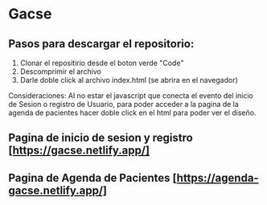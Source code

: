 # Gacse

## Pasos para descargar el repositorio:
1. Clonar el repositirio desde el boton verde "Code"
2. Descomprimir el archivo
3. Darle doble click al archivo index.html (se abrira en el navegador)

Consideraciones:
Al no estar el javascript que conecta el evento del inicio de Sesion o registro de Usuario, para poder acceder a la pagina de la agenda de pacientes hacer doble click en el html para poder ver el diseño.

## Pagina de inicio de sesion y registro [https://gacse.netlify.app/]
## Pagina de Agenda de Pacientes [https://agenda-gacse.netlify.app/]
